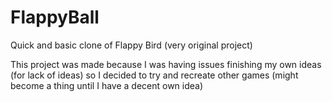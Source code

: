 # FlappyBall
Quick and basic clone of Flappy Bird (very original project)

This project was made because I was having issues finishing my own ideas (for lack of ideas) so I decided to try and recreate other games (might become a thing until I have a decent own idea)
